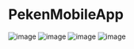# PekenMobileApp
![image](https://user-images.githubusercontent.com/55027286/67618563-4a8beb80-f81b-11e9-9569-d3ab238d5d0f.png)
![image](https://user-images.githubusercontent.com/55027286/67618587-92ab0e00-f81b-11e9-8789-550945a72cac.png)
![image](https://user-images.githubusercontent.com/55027286/67618625-f5040e80-f81b-11e9-8d71-bd6a7b1689b9.png)
![image](https://user-images.githubusercontent.com/55027286/67618634-0c42fc00-f81c-11e9-858d-27460279cfba.png)
